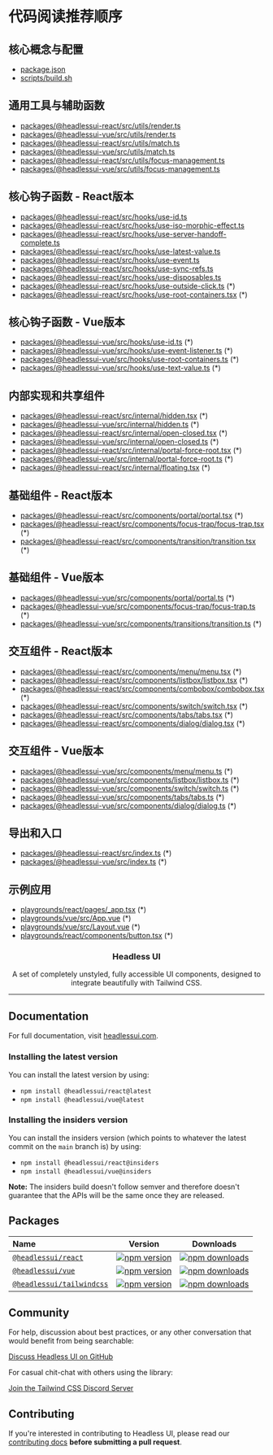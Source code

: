 # 代码阅读推荐顺序

## 核心概念与配置

- [package.json](/package.json)
- [scripts/build.sh](/scripts/build.sh)

## 通用工具与辅助函数

- [packages/@headlessui-react/src/utils/render.ts](/packages/@headlessui-react/src/utils/render.ts)
- [packages/@headlessui-vue/src/utils/render.ts](/packages/@headlessui-vue/src/utils/render.ts)
- [packages/@headlessui-react/src/utils/match.ts](/packages/@headlessui-react/src/utils/match.ts)
- [packages/@headlessui-vue/src/utils/match.ts](/packages/@headlessui-vue/src/utils/match.ts)
- [packages/@headlessui-react/src/utils/focus-management.ts](/packages/@headlessui-react/src/utils/focus-management.ts)
- [packages/@headlessui-vue/src/utils/focus-management.ts](/packages/@headlessui-vue/src/utils/focus-management.ts)

## 核心钩子函数 - React版本

- [packages/@headlessui-react/src/hooks/use-id.ts](/packages/@headlessui-react/src/hooks/use-id.ts)
- [packages/@headlessui-react/src/hooks/use-iso-morphic-effect.ts](/packages/@headlessui-react/src/hooks/use-iso-morphic-effect.ts)
- [packages/@headlessui-react/src/hooks/use-server-handoff-complete.ts](/packages/@headlessui-react/src/hooks/use-server-handoff-complete.ts)
- [packages/@headlessui-react/src/hooks/use-latest-value.ts](/packages/@headlessui-react/src/hooks/use-latest-value.ts)
- [packages/@headlessui-react/src/hooks/use-event.ts](/packages/@headlessui-react/src/hooks/use-event.ts)
- [packages/@headlessui-react/src/hooks/use-sync-refs.ts](/packages/@headlessui-react/src/hooks/use-sync-refs.ts)
- [packages/@headlessui-react/src/hooks/use-disposables.ts](/packages/@headlessui-react/src/hooks/use-disposables.ts)
- [packages/@headlessui-react/src/hooks/use-outside-click.ts](/packages/@headlessui-react/src/hooks/use-outside-click.ts) (*)
- [packages/@headlessui-react/src/hooks/use-root-containers.tsx](/packages/@headlessui-react/src/hooks/use-root-containers.tsx) (*)

## 核心钩子函数 - Vue版本

- [packages/@headlessui-vue/src/hooks/use-id.ts](/packages/@headlessui-vue/src/hooks/use-id.ts) (*)
- [packages/@headlessui-vue/src/hooks/use-event-listener.ts](/packages/@headlessui-vue/src/hooks/use-event-listener.ts) (*)
- [packages/@headlessui-vue/src/hooks/use-root-containers.ts](/packages/@headlessui-vue/src/hooks/use-root-containers.ts) (*)
- [packages/@headlessui-vue/src/hooks/use-text-value.ts](/packages/@headlessui-vue/src/hooks/use-text-value.ts) (*)

## 内部实现和共享组件

- [packages/@headlessui-react/src/internal/hidden.tsx](/packages/@headlessui-react/src/internal/hidden.tsx) (*)
- [packages/@headlessui-vue/src/internal/hidden.ts](/packages/@headlessui-vue/src/internal/hidden.ts) (*)
- [packages/@headlessui-react/src/internal/open-closed.tsx](/packages/@headlessui-react/src/internal/open-closed.tsx) (*)
- [packages/@headlessui-vue/src/internal/open-closed.ts](/packages/@headlessui-vue/src/internal/open-closed.ts) (*)
- [packages/@headlessui-react/src/internal/portal-force-root.tsx](/packages/@headlessui-react/src/internal/portal-force-root.tsx) (*)
- [packages/@headlessui-vue/src/internal/portal-force-root.ts](/packages/@headlessui-vue/src/internal/portal-force-root.ts) (*)
- [packages/@headlessui-react/src/internal/floating.tsx](/packages/@headlessui-react/src/internal/floating.tsx) (*)

## 基础组件 - React版本

- [packages/@headlessui-react/src/components/portal/portal.tsx](/packages/@headlessui-react/src/components/portal/portal.tsx) (*)
- [packages/@headlessui-react/src/components/focus-trap/focus-trap.tsx](/packages/@headlessui-react/src/components/focus-trap/focus-trap.tsx) (*)
- [packages/@headlessui-react/src/components/transition/transition.tsx](/packages/@headlessui-react/src/components/transition/transition.tsx) (*)

## 基础组件 - Vue版本

- [packages/@headlessui-vue/src/components/portal/portal.ts](/packages/@headlessui-vue/src/components/portal/portal.ts) (*)
- [packages/@headlessui-vue/src/components/focus-trap/focus-trap.ts](/packages/@headlessui-vue/src/components/focus-trap/focus-trap.ts) (*)
- [packages/@headlessui-vue/src/components/transitions/transition.ts](/packages/@headlessui-vue/src/components/transitions/transition.ts) (*)

## 交互组件 - React版本

- [packages/@headlessui-react/src/components/menu/menu.tsx](/packages/@headlessui-react/src/components/menu/menu.tsx) (*)
- [packages/@headlessui-react/src/components/listbox/listbox.tsx](/packages/@headlessui-react/src/components/listbox/listbox.tsx) (*)
- [packages/@headlessui-react/src/components/combobox/combobox.tsx](/packages/@headlessui-react/src/components/combobox/combobox.tsx) (*)
- [packages/@headlessui-react/src/components/switch/switch.tsx](/packages/@headlessui-react/src/components/switch/switch.tsx) (*)
- [packages/@headlessui-react/src/components/tabs/tabs.tsx](/packages/@headlessui-react/src/components/tabs/tabs.tsx) (*)
- [packages/@headlessui-react/src/components/dialog/dialog.tsx](/packages/@headlessui-react/src/components/dialog/dialog.tsx) (*)

## 交互组件 - Vue版本

- [packages/@headlessui-vue/src/components/menu/menu.ts](/packages/@headlessui-vue/src/components/menu/menu.ts) (*)
- [packages/@headlessui-vue/src/components/listbox/listbox.ts](/packages/@headlessui-vue/src/components/listbox/listbox.ts) (*)
- [packages/@headlessui-vue/src/components/switch/switch.ts](/packages/@headlessui-vue/src/components/switch/switch.ts) (*)
- [packages/@headlessui-vue/src/components/tabs/tabs.ts](/packages/@headlessui-vue/src/components/tabs/tabs.ts) (*)
- [packages/@headlessui-vue/src/components/dialog/dialog.ts](/packages/@headlessui-vue/src/components/dialog/dialog.ts) (*)

## 导出和入口

- [packages/@headlessui-react/src/index.ts](/packages/@headlessui-react/src/index.ts) (*)
- [packages/@headlessui-vue/src/index.ts](/packages/@headlessui-vue/src/index.ts) (*)

## 示例应用

- [playgrounds/react/pages/_app.tsx](/playgrounds/react/pages/_app.tsx) (*)
- [playgrounds/vue/src/App.vue](/playgrounds/vue/src/App.vue) (*)
- [playgrounds/vue/src/Layout.vue](/playgrounds/vue/src/Layout.vue) (*)
- [playgrounds/react/components/button.tsx](/playgrounds/react/components/button.tsx) (*)

<h3 align="center">
  Headless UI
</h3>

<p align="center">
  A set of completely unstyled, fully accessible UI components, designed to integrate
  beautifully with Tailwind CSS.
</p>

---

## Documentation

For full documentation, visit [headlessui.com](https://headlessui.com).

### Installing the latest version

You can install the latest version by using:

- `npm install @headlessui/react@latest`
- `npm install @headlessui/vue@latest`

### Installing the insiders version

You can install the insiders version (which points to whatever the latest commit on the `main` branch is) by using:

- `npm install @headlessui/react@insiders`
- `npm install @headlessui/vue@insiders`

**Note:** The insiders build doesn't follow semver and therefore doesn't guarantee that the APIs will be the same once they are released.

## Packages

| Name                                                                                                                 |                                                              Version                                                              |                                                              Downloads                                                               |
| :------------------------------------------------------------------------------------------------------------------- | :-------------------------------------------------------------------------------------------------------------------------------: | :----------------------------------------------------------------------------------------------------------------------------------: |
| [`@headlessui/react`](https://github.com/tailwindlabs/headlessui/tree/main/packages/%40headlessui-react)             |       [![npm version](https://img.shields.io/npm/v/@headlessui/react.svg)](https://www.npmjs.com/package/@headlessui/react)       |       [![npm downloads](https://img.shields.io/npm/dt/@headlessui/react.svg)](https://www.npmjs.com/package/@headlessui/react)       |
| [`@headlessui/vue`](https://github.com/tailwindlabs/headlessui/tree/main/packages/%40headlessui-vue)                 |         [![npm version](https://img.shields.io/npm/v/@headlessui/vue.svg)](https://www.npmjs.com/package/@headlessui/vue)         |         [![npm downloads](https://img.shields.io/npm/dt/@headlessui/vue.svg)](https://www.npmjs.com/package/@headlessui/vue)         |
| [`@headlessui/tailwindcss`](https://github.com/tailwindlabs/headlessui/tree/main/packages/%40headlessui-tailwindcss) | [![npm version](https://img.shields.io/npm/v/@headlessui/tailwindcss.svg)](https://www.npmjs.com/package/@headlessui/tailwindcss) | [![npm downloads](https://img.shields.io/npm/dt/@headlessui/tailwindcss.svg)](https://www.npmjs.com/package/@headlessui/tailwindcss) |

## Community

For help, discussion about best practices, or any other conversation that would benefit from being searchable:

[Discuss Headless UI on GitHub](https://github.com/tailwindlabs/headlessui/discussions)

For casual chit-chat with others using the library:

[Join the Tailwind CSS Discord Server](https://discord.gg/7NF8GNe)

## Contributing

If you're interested in contributing to Headless UI, please read our [contributing docs](https://github.com/tailwindlabs/headlessui/blob/main/.github/CONTRIBUTING.md) **before submitting a pull request**.
